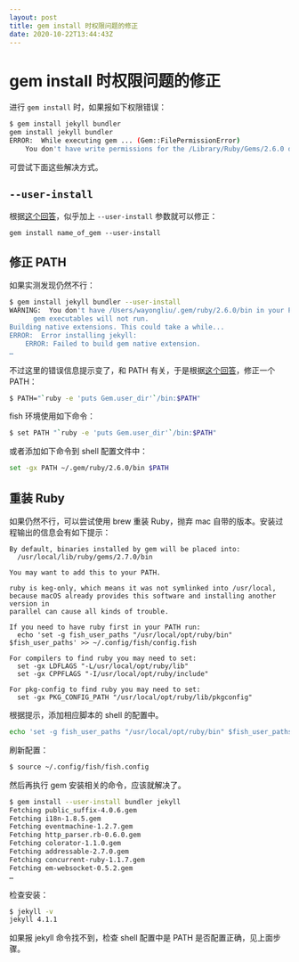 ```yaml
---
layout: post
title: gem install 时权限问题的修正
date: 2020-10-22T13:44:43Z
---
```

# gem install 时权限问题的修正

进行 `gem install` 时，如果报如下权限错误：

```sh
$ gem install jekyll bundler
gem install jekyll bundler
ERROR:  While executing gem ... (Gem::FilePermissionError)
    You don't have write permissions for the /Library/Ruby/Gems/2.6.0 directory.
```

可尝试下面这些解决方式。

## `--user-install`

根据[这个回答](https://stackoverflow.com/a/58878367/1553656)，似乎加上 `--user-install` 参数就可以修正：

```
gem install name_of_gem --user-install
```

## 修正 PATH

如果实测发现仍然不行：

```sh
$ gem install jekyll bundler --user-install
WARNING:  You don't have /Users/wayongliu/.gem/ruby/2.6.0/bin in your PATH,
	  gem executables will not run.
Building native extensions. This could take a while...
ERROR:  Error installing jekyll:
	ERROR: Failed to build gem native extension.
…
```

不过这里的错误信息提示变了，和 PATH 有关，于是根据[这个回答](https://askubuntu.com/a/438822/368322)，修正一个 PATH：

```sh
$ PATH="`ruby -e 'puts Gem.user_dir'`/bin:$PATH"
```

fish 环境使用如下命令：

```sh
$ set PATH "`ruby -e 'puts Gem.user_dir'`/bin:$PATH"
```

或者添加如下命令到 shell 配置文件中：

```sh
set -gx PATH ~/.gem/ruby/2.6.0/bin $PATH
```

## 重装 Ruby

如果仍然不行，可以尝试使用 brew 重装 Ruby，抛弃 mac 自带的版本。安装过程输出的信息会有如下提示：

```
By default, binaries installed by gem will be placed into:
  /usr/local/lib/ruby/gems/2.7.0/bin

You may want to add this to your PATH.

ruby is keg-only, which means it was not symlinked into /usr/local,
because macOS already provides this software and installing another version in
parallel can cause all kinds of trouble.

If you need to have ruby first in your PATH run:
  echo 'set -g fish_user_paths "/usr/local/opt/ruby/bin" $fish_user_paths' >> ~/.config/fish/config.fish

For compilers to find ruby you may need to set:
  set -gx LDFLAGS "-L/usr/local/opt/ruby/lib"
  set -gx CPPFLAGS "-I/usr/local/opt/ruby/include"

For pkg-config to find ruby you may need to set:
  set -gx PKG_CONFIG_PATH "/usr/local/opt/ruby/lib/pkgconfig"
```

根据提示，添加相应脚本的 shell 的配置中。

```sh
echo 'set -g fish_user_paths "/usr/local/opt/ruby/bin" $fish_user_paths' >> ~/.config/fish/config.fish
```

刷新配置：

```sh
$ source ~/.config/fish/fish.config
```

然后再执行 gem 安装相关的命令，应该就解决了。

```sh
$ gem install --user-install bundler jekyll
Fetching public_suffix-4.0.6.gem
Fetching i18n-1.8.5.gem
Fetching eventmachine-1.2.7.gem
Fetching http_parser.rb-0.6.0.gem
Fetching colorator-1.1.0.gem
Fetching addressable-2.7.0.gem
Fetching concurrent-ruby-1.1.7.gem
Fetching em-websocket-0.5.2.gem
…
```

检查安装：

```sh
$ jekyll -v                                                                                                  
jekyll 4.1.1
```

如果报 jekyll 命令找不到，检查 shell 配置中是 PATH 是否配置正确，见上面步骤。








